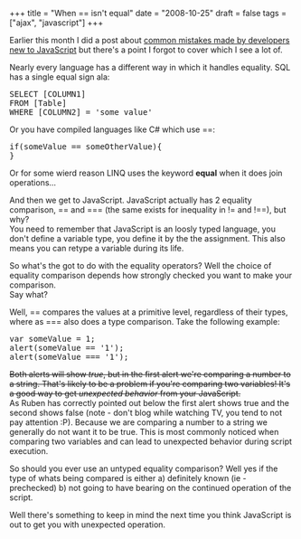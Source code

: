 +++
title = "When == isn't equal"
date = "2008-10-25"
draft = false
tags = ["ajax", "javascript"]
+++

<p>
Earlier this month I did a post about <a href="/posts/2008-10-06-the-difference-between-client-and-server" target="_blank">common mistakes made by developers new to JavaScript</a> but there's a point I forgot to cover which I see a lot of.
</p>
<p>
Nearly every language has a different way in which it handles equality. SQL has a single equal sign ala:
</p>
<pre><span class="keyword">SELECT</span> [COLUMN1]
<span class="keyword">FROM</span> [Table]
<span class="keyword">WHERE</span> [COLUMN2] = <span class="string">'some value'</span>
</pre>
<p>
Or you have compiled languages like C# which use ==:
</p>
<pre>if(someValue == someOtherValue){
}
</pre>
<p>
Or for some wierd reason LINQ uses the keyword <strong>equal</strong> when it does join operations...
</p>
<p>
And then we get to JavaScript. JavaScript actually has 2 equality comparison, == and === (the same exists for inequality in != and !==), but why?<br>
You need to remember that JavaScript is an loosly typed language, you don't define a variable type, you define it by the the assignment. This also means you can retype a variable during its life.
</p>
<p>
So what's the got to do with the equality operators? Well the choice of equality comparison depends how strongly checked you want to make your comparison.<br>
Say what?
</p>
<p>
Well, == compares the values at a primitive level, regardless of their types, where as === also does a type comparison. Take the following example:
</p>
<pre><span class="keyword">var</span> someValue = 1;
alert(someValue == <span class="string">'1'</span>);
alert(someValue === <span class="string">'1'</span>);
</pre>
<p>
<strike>Both alerts will show <em>true</em>, but in the first alert we're comparing a number to a string. That's likely to be a problem if you're comparing two variables! It's a good way to get <em>unexpected behavior</em> from your JavaScript.<br>
</strike>
As Ruben has correctly pointed out below the first alert shows true and the second shows false (note - don't blog while watching TV, you tend to not pay attention :P). Because we are comparing a number to a string we generally do not want it to be true. This is most commonly noticed when comparing two variables and can lead to unexpected behavior during script execution.
</p>
<p>
So should you ever use an untyped equality comparison? Well yes if the type of whats being compared is either a) definitely known (ie - prechecked) b) not going to have bearing on the continued operation of the script.
</p>
<p>
Well there's something to keep in mind the next time you think JavaScript is out to get you with unexpected operation. 
</p>